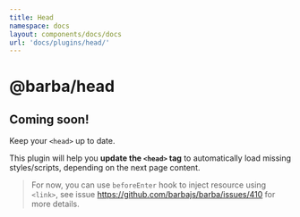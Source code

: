 ```yaml
---
title: Head
namespace: docs
layout: components/docs/docs
url: 'docs/plugins/head/'
---
```


# @barba/head

## Coming soon!

Keep your `<head>` up to date.

This plugin will help you **update the `<head>` tag** to automatically load missing styles/scripts, depending on the next page content.

> For now, you can use `beforeEnter` hook to inject resource using `<link>`, see issue https://github.com/barbajs/barba/issues/410 for more details.
